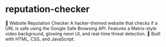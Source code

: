 # reputation-checker
🔐 Website Reputation Checker A hacker-themed website that checks if a URL is safe using the Google Safe Browsing API. Features a Matrix-style video background, glowing neon UI, and real-time threat detection.  🧪 Built with HTML, CSS, and JavaScript.
